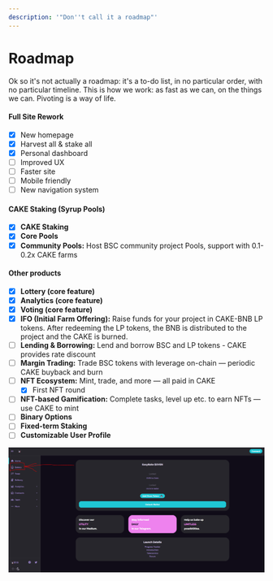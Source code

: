 ```yaml
---
description: '"Don''t call it a roadmap"'
---
```


# Roadmap

Ok so it's not actually a roadmap: it's a to-do list, in no particular order, with no particular timeline. This is how we work: as fast as we can, on the things we can. Pivoting is a way of life.

#### **Full Site Rework**

* [x] New homepage
* [x] Harvest all & stake all
* [x] Personal dashboard
* [ ] Improved UX
* [ ] Faster site
* [ ] Mobile friendly
* [ ] New navigation system

#### **CAKE Staking \(Syrup Pools\)**

* [x] **CAKE Staking**
* [x] **Core Pools**
* [x] **Community Pools:** Host BSC community project Pools, support with 0.1-0.2x CAKE farms

#### Other products

* [x] **Lottery \(core feature\)**
* [x] **Analytics \(core feature\)**
* [x] **Voting \(core feature\)**
* [x] **IFO \(Initial Farm Offering\):** Raise funds for your project in CAKE-BNB LP tokens. After redeeming the LP tokens, the BNB is distributed to the project and the CAKE is burned.
* [ ] **Lending & Borrowing:** Lend and borrow BSC and LP tokens - CAKE provides rate discount
* [ ] **Margin Trading:** Trade BSC tokens with leverage on-chain — periodic CAKE buyback and burn
* [ ] **NFT Ecosystem:** Mint, trade, and more — all paid in CAKE
  * [x] First NFT round
* [ ] **NFT-based Gamification:** Complete tasks, level up etc. to earn NFTs — use CAKE to mint
* [ ] **Binary Options**
* [ ] **Fixed-term Staking**
* [ ] **Customizable User Profile**

![Comin&apos; up](.gitbook/assets/image.png)



